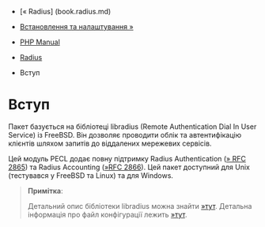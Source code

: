 - [« Radius] (book.radius.md)
- [Встановлення та налаштування »](radius.setup.md)

- [PHP Manual](index.md)
- [Radius](book.radius.md)
-   Вступ

# Вступ

Пакет базується на бібліотеці libradius (Remote Authentication Dial In
User Service) із FreeBSD. Він дозволяє проводити облік та автентифікацію
клієнтів шляхом запитів до віддалених мережевих сервісів.

Цей модуль PECL додає повну підтримку Radius Authentication
([» RFC 2865](http://www.faqs.org/rfcs/rfc2865)) та Radius Accounting
([»RFC 2866](http://www.faqs.org/rfcs/rfc2866)). Цей пакет доступний
для Unix (тестувався у FreeBSD та Linux) та для Windows.

> **Примітка**:
>
> Детальний опис бібліотеки libradius можна знайти
> [»тут](http://www.freebsd.org/cgi/man.cgi?queryu003dlibradius). Детальна
> інформація про файл конфігурації лежить
> [»тут](http://www.freebsd.org/cgi/man.cgi?queryu003dradius.conf).
